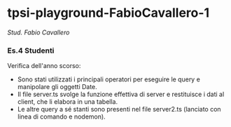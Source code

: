 # tpsi-playground-FabioCavallero-1

_Stud. Fabio Cavallero_

### Es.4 Studenti

Verifica dell'anno scorso:
- Sono stati utilizzati i principali operatori per eseguire le query e manipolare gli oggetti Date. 
- Il file server.ts svolge la funzione effettiva di server e restituisce i dati al client, che li elabora in una tabella. 
- Le altre query a sé stanti sono presenti nel file server2.ts (lanciato con linea di comando e nodemon).